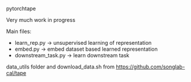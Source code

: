 pytorchtape

Very much work in progress

Main files:
- learn_rep.py -> unsupervised learning of representation
- embed.py -> embed dataset based learned representation
- downstream_task.py -> learn downstream task


data_utils folder and download_data.sh from https://github.com/songlab-cal/tape 

